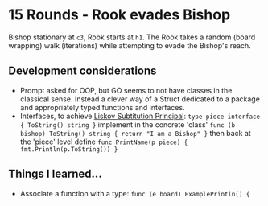 # 15 Rounds - Rook evades Bishop

Bishop stationary at `c3`, Rook starts at `h1`.  The Rook takes a random (board wrapping) walk (iterations) while attempting to evade the Bishop's reach.

## Development considerations

- Prompt asked for OOP, but GO seems to not have classes in the classical sense.  Instead a clever way of a Struct dedicated to a package and appropriately typed functions and interfaces.
- Interfaces, to achieve [Liskov Subtitution Principal](https://en.wikipedia.org/wiki/Liskov_substitution_principle): `type piece interface { ToString() string }` implement in the concrete 'class' `func (b bishop) ToString() string { return "I am a Bishop" }` then back at the 'piece' level define `func PrintName(p piece) { fmt.Println(p.ToString()) }`

## Things I learned...

- Associate a function with a type: `func (e board) ExamplePrintln() {`